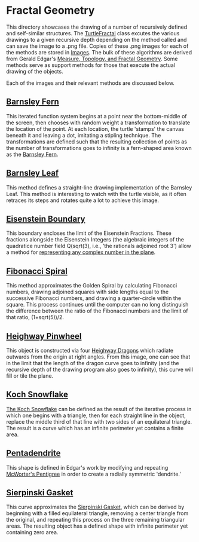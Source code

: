 # Fractal Geometry
This directory showcases the drawing of a number of recursively defined and self-similar structures. The [TurtleFractal](Fractals.py) class excutes the various drawings to a given recursive depth depending on the method called and can save the image to a .png file. Copies of these .png images for each of the methods are stored in [Images](Images/). The bulk of these algorithms are derived from Gerald Edgar's [Measure, Topology, and Fractal Geometry][1]. Some methods serve as support methods for those that execute the actual drawing of the objects. 

Each of the images and their relevant methods are discussed below.

## [Barnsley Fern](Images/BarnsFern.png)
This iterated function system begins at a point near the bottom-middle of the screen, then chooses with random weight a transformation to translate the location of the point. At each location, the turtle 'stamps' the canvas beneath it and leaving a dot, imitating a stipling technique. The transformations are defined such that the resulting collection of points as the number of transformations goes to infinity is a fern-shaped area known as the [Barnsley Fern][7]. 

## [Barnsley Leaf](Images/BarnsleyLeaf.png)
This method defines a straight-line drawing implementation of the Barnsley Leaf. This method is interesting to watch with the turtle visible, as it often retraces its steps and rotates quite a lot to achieve this image.

## [Eisenstein Boundary](Images/EisensteinBoundary.png)
This boundary encloses the limit of the Eisenstein Fractions. These fractions alongside the Eisenstein Integers (the algebraic integers of the quadratice number field Q(sqrt(3), i.e., 'the rationals adjoined root 3') allow a method for [representing any complex number in the plane][2]. 

## [Fibonacci Spiral](Images/FibonacciSpiral.png)
This method approximates the Golden Spiral by calculating Fibonacci numbers, drawing adjoined squares with side lengths equal to the successive Fibonacci numbers, and drawing a quarter-circle within the square. This process continues until the computer can no long distinguish the difference between the ratio of the Fibonacci numbers and the limit of that ratio, (1+sqrt(5))/2.

## [Heighway Pinwheel](Images/HeighwayPinwheel.png)
This object is constructed via four [Heighway Dragons][3] which radiate outwards from the origin at right angles. From this image, one can see that in the limit that the length of the dragon curve goes to infinity (and the recursive depth of the drawing program also goes to infinity), this curve will fill or tile the plane. 

## [Koch Snowflake](Images/KochSnowFlake.png)
[The Koch Snowflake][4] can be defined as the result of the iterative process in which one begins with a triangle, then for each straight line in the object, replace the middle third of that line with two sides of an equilateral triangle. The result is a curve which has an infinite perimeter yet contains a finite area. 

## [Pentadendrite](Images/Pentadendrite.png)
This shape is defined in Edgar's work by modifying and repeating [McWorter's Pentigree][5] in order to create a radially symmetric 'dendrite.' 

## [Sierpinski Gasket](Images/SierpinskiGasket.png)
This curve approximates the [Sierpinski Gasket][6], which can be derived by beginning with a filled equilateral triangle, removing a center triangle from the original, and repeating this process on the three remaining triangular areas. The resulting object has a defined shape with infinite perimeter yet containing zero area.






[1]: https://www.springer.com/gp/book/9780387747484
[2]: https://link.springer.com/article/10.1007/s00283-014-9504-y
[3]: https://en.wikipedia.org/wiki/Dragon_curve
[4]: https://en.wikipedia.org/wiki/Koch_snowflake
[5]: https://larryriddle.agnesscott.org/ifs/pentigre/pentigre2.htm
[6]: https://en.wikipedia.org/wiki/Sierpi%C5%84ski_triangle
[7]: https://en.wikipedia.org/wiki/Barnsley_fern
